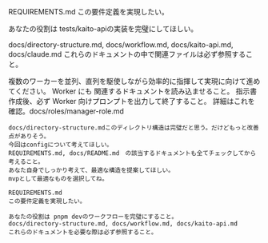REQUIREMENTS.md
この要件定義を実現したい。

あなたの役割は tests/kaito-apiの実装を完璧にしてほしい。
    

docs/directory-structure.md, docs/workflow.md, docs/kaito-api.md, docs/claude.md
これらのドキュメントの中で関連ファイルは必ず参照すること。

複数のワーカーを並列、直列を駆使しながら効率的に指揮して実現に向けて進めてください。
Worker にも 関連するドキュメントを読み込ませること。
指示書作成後、必ず Worker 向けプロンプトを出力して終了すること。
詳細はこれを確認。docs/roles/manager-role.md

```
docs/directory-structure.mdこのディレクトリ構造は完璧だと思う。だけどもっと改善点がありそう。
今回はconfigについて考えてほしい。
REQUIREMENTS.md, docs/README.md　の該当するドキュメントも全てチェックしてから考えること。
あなた自身でしっかり考えて、最適な構造を提案してほしい。
mvpとして最適なものを選択してね。
```


```
REQUIREMENTS.md
この要件定義を実現したい。

あなたの役割は pnpm devのワークフローを完璧にすること。
docs/directory-structure.md, docs/workflow.md, docs/kaito-api.md
これらのドキュメントを必要な際は必ず参照すること。
```

```

```